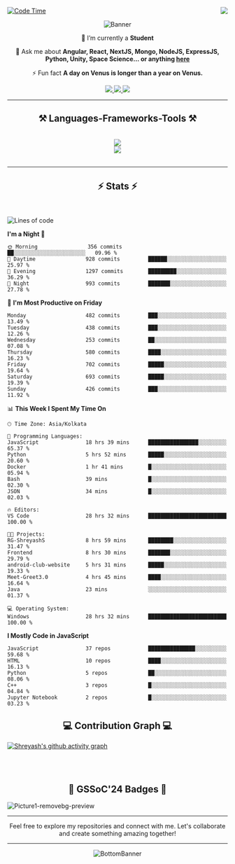 <div>
 
<img align="right" src="https://visitor-badge.laobi.icu/badge?page_id=shreyash3087.shreyash3087" />

 [![Code Time](https://wakatime.com/badge/user/cd5f70df-e644-46f4-a03b-e1ce78615131.svg)](https://wakatime.com/@cd5f70df-e644-46f4-a03b-e1ce78615131)
 
</div>


<div align="center">
 
![Banner](https://github.com/user-attachments/assets/fe33d289-b057-4d85-ad76-3103802aa9e1)

</div>


<div align="center">
 
 🔭 I’m currently a **Student** 

💬 Ask me about **Angular, React, NextJS, Mongo, NodeJS, ExpressJS, Python, Unity, Space Science... or anything [here](https://github.com/shreyash3087/shreyash3087/issues)**

⚡ Fun fact **A day on Venus is longer than a year on Venus.**

</div>
 
<div align="center"> 
  <a href="mailto:shreyash3087@gmail.com">
    <img src="https://img.shields.io/badge/Gmail-333333?style=for-the-badge&logo=gmail&logoColor=red" />
  </a>
  <a href="https://www.linkedin.com/in/shreyash-srivastava-1a1161280" target="_blank">
    <img src="https://img.shields.io/badge/LinkedIn-0077B5?style=for-the-badge&logo=linkedin&logoColor=white" target="_blank" />
  </a>
  <a href="https://github.com/shreyash3087" target="_blank">
     <img src="https://img.shields.io/badge/Github-FF5722?style=for-the-badge&logo=github&logoColor=white" target="_blank" />
  </a>
</div>
<hr/>
 
<h2 align="center">⚒️ Languages-Frameworks-Tools ⚒️</h2>
<br/>
<div align="center">
    <img src="https://skillicons.dev/icons?i=react,bootstrap,html,css,vscode,github,figma,cpp,vercel,netlify" /><br>
    <img src="https://skillicons.dev/icons?i=tailwind,git,nodejs,python,javascript,typescript,express,firebase,mongodb,nextjs,unity,azure,blender" /><br>
</div>

<br/>
<hr/>

<h2 align="center">⚡ Stats ⚡</h2>

<br>
<div>
 
 
<!--START_SECTION:waka-->
![Lines of code](https://img.shields.io/badge/From%20Hello%20World%20I%27ve%20Written-4.2%20million%20lines%20of%20code-blue)

**I'm a Night 🦉** 

```text
🌞 Morning                356 commits         ██░░░░░░░░░░░░░░░░░░░░░░░   09.96 % 
🌆 Daytime                928 commits         ██████░░░░░░░░░░░░░░░░░░░   25.97 % 
🌃 Evening                1297 commits        █████████░░░░░░░░░░░░░░░░   36.29 % 
🌙 Night                  993 commits         ███████░░░░░░░░░░░░░░░░░░   27.78 % 
```
📅 **I'm Most Productive on Friday** 

```text
Monday                   482 commits         ███░░░░░░░░░░░░░░░░░░░░░░   13.49 % 
Tuesday                  438 commits         ███░░░░░░░░░░░░░░░░░░░░░░   12.26 % 
Wednesday                253 commits         ██░░░░░░░░░░░░░░░░░░░░░░░   07.08 % 
Thursday                 580 commits         ████░░░░░░░░░░░░░░░░░░░░░   16.23 % 
Friday                   702 commits         █████░░░░░░░░░░░░░░░░░░░░   19.64 % 
Saturday                 693 commits         █████░░░░░░░░░░░░░░░░░░░░   19.39 % 
Sunday                   426 commits         ███░░░░░░░░░░░░░░░░░░░░░░   11.92 % 
```


📊 **This Week I Spent My Time On** 

```text
🕑︎ Time Zone: Asia/Kolkata

💬 Programming Languages: 
JavaScript               18 hrs 39 mins      ████████████████░░░░░░░░░   65.37 % 
Python                   5 hrs 52 mins       █████░░░░░░░░░░░░░░░░░░░░   20.60 % 
Docker                   1 hr 41 mins        █░░░░░░░░░░░░░░░░░░░░░░░░   05.94 % 
Bash                     39 mins             █░░░░░░░░░░░░░░░░░░░░░░░░   02.30 % 
JSON                     34 mins             █░░░░░░░░░░░░░░░░░░░░░░░░   02.03 % 

🔥 Editors: 
VS Code                  28 hrs 32 mins      █████████████████████████   100.00 % 

🐱‍💻 Projects: 
RG-ShreyashS             8 hrs 59 mins       ████████░░░░░░░░░░░░░░░░░   31.47 % 
Frontend                 8 hrs 30 mins       ███████░░░░░░░░░░░░░░░░░░   29.79 % 
android-club-website     5 hrs 31 mins       █████░░░░░░░░░░░░░░░░░░░░   19.33 % 
Meet-Greet3.0            4 hrs 45 mins       ████░░░░░░░░░░░░░░░░░░░░░   16.64 % 
Java                     23 mins             ░░░░░░░░░░░░░░░░░░░░░░░░░   01.37 % 

💻 Operating System: 
Windows                  28 hrs 32 mins      █████████████████████████   100.00 % 
```

**I Mostly Code in JavaScript** 

```text
JavaScript               37 repos            ███████████████░░░░░░░░░░   59.68 % 
HTML                     10 repos            ████░░░░░░░░░░░░░░░░░░░░░   16.13 % 
Python                   5 repos             ██░░░░░░░░░░░░░░░░░░░░░░░   08.06 % 
C++                      3 repos             █░░░░░░░░░░░░░░░░░░░░░░░░   04.84 % 
Jupyter Notebook         2 repos             █░░░░░░░░░░░░░░░░░░░░░░░░   03.23 % 
```




<!--END_SECTION:waka-->

</div>

<div>
  <div align="center" ><h2 align="center">💻 Contribution Graph 💻</h2></div>
 
  [![Shreyash's github activity graph](https://github-readme-activity-graph.vercel.app/graph?username=shreyash3087&hide_border=true&theme=github)](https://github.com/ashutosh00710/github-readme-activity-graph)
 
</div>

<br/><br/>

<h2 align="center">🔰 GSSoC'24 Badges 🔰</h2>

![Picture1-removebg-preview](https://github.com/user-attachments/assets/4ece96a5-043a-44df-b51b-40738d3603ff)

<div align="center"> 
  <hr/>
  Feel free to explore my repositories and connect with me. Let's collaborate and create something amazing together!
  <hr/>
</div>

<div align="center">
 
![BottomBanner](https://github.com/user-attachments/assets/7afe064f-9b9f-401d-bec1-35c8625bb3dc)

</div>

